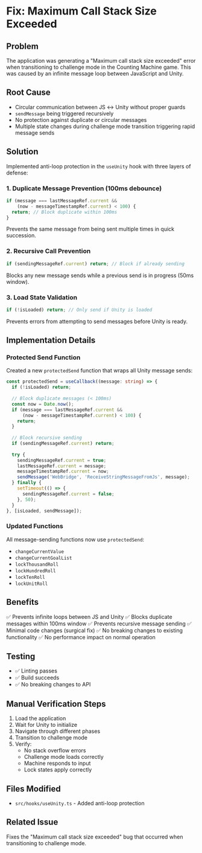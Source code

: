 # Fix: Maximum Call Stack Size Exceeded

## Problem
The application was generating a "Maximum call stack size exceeded" error when transitioning to challenge mode in the Counting Machine game. This was caused by an infinite message loop between JavaScript and Unity.

## Root Cause
- Circular communication between JS ↔ Unity without proper guards
- `sendMessage` being triggered recursively
- No protection against duplicate or circular messages
- Multiple state changes during challenge mode transition triggering rapid message sends

## Solution
Implemented anti-loop protection in the `useUnity` hook with three layers of defense:

### 1. Duplicate Message Prevention (100ms debounce)
```typescript
if (message === lastMessageRef.current && 
    (now - messageTimestampRef.current) < 100) {
  return; // Block duplicate within 100ms
}
```
Prevents the same message from being sent multiple times in quick succession.

### 2. Recursive Call Prevention
```typescript
if (sendingMessageRef.current) return; // Block if already sending
```
Blocks any new message sends while a previous send is in progress (50ms window).

### 3. Load State Validation
```typescript
if (!isLoaded) return; // Only send if Unity is loaded
```
Prevents errors from attempting to send messages before Unity is ready.

## Implementation Details

### Protected Send Function
Created a new `protectedSend` function that wraps all Unity message sends:

```typescript
const protectedSend = useCallback((message: string) => {
  if (!isLoaded) return;
  
  // Block duplicate messages (< 100ms)
  const now = Date.now();
  if (message === lastMessageRef.current && 
      (now - messageTimestampRef.current) < 100) {
    return;
  }
  
  // Block recursive sending
  if (sendingMessageRef.current) return;
  
  try {
    sendingMessageRef.current = true;
    lastMessageRef.current = message;
    messageTimestampRef.current = now;
    sendMessage('WebBridge', 'ReceiveStringMessageFromJs', message);
  } finally {
    setTimeout(() => {
      sendingMessageRef.current = false;
    }, 50);
  }
}, [isLoaded, sendMessage]);
```

### Updated Functions
All message-sending functions now use `protectedSend`:
- `changeCurrentValue`
- `changeCurrentGoalList`
- `lockThousandRoll`
- `lockHundredRoll`
- `lockTenRoll`
- `lockUnitRoll`

## Benefits
✅ Prevents infinite loops between JS and Unity
✅ Blocks duplicate messages within 100ms window
✅ Prevents recursive message sending
✅ Minimal code changes (surgical fix)
✅ No breaking changes to existing functionality
✅ No performance impact on normal operation

## Testing
- ✅ Linting passes
- ✅ Build succeeds
- ✅ No breaking changes to API

## Manual Verification Steps
1. Load the application
2. Wait for Unity to initialize
3. Navigate through different phases
4. Transition to challenge mode
5. Verify:
   - No stack overflow errors
   - Challenge mode loads correctly
   - Machine responds to input
   - Lock states apply correctly

## Files Modified
- `src/hooks/useUnity.ts` - Added anti-loop protection

## Related Issue
Fixes the "Maximum call stack size exceeded" bug that occurred when transitioning to challenge mode.
